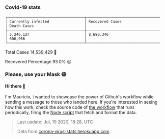 
### Covid-19 stats

```
┌───────────────────────────────────┬───────────────────────────────────┬───────────────────────────────────┐
│ Currently infected                │ Recovered Cases                   │ Death Cases                       │
├───────────────────────────────────┼───────────────────────────────────┼───────────────────────────────────┤
│ 5,246,127                         │ 8,686,346                         │ 606,956                           │
└───────────────────────────────────┴───────────────────────────────────┴───────────────────────────────────┘
```

Total Cases 14,539,429 🦠

Recovered Percentage 93.0% 😌

### Please, use your Mask 😷

#### Hi there 👋
I'm Mauricio, I wanted to showcase the power of Github's workflow while sending a message to those who landed here.
If you're interested in seeing how this work, check the source code of [the workflow](https://github.com/mdottavio/mdottavio/blob/master/.github/workflows/updateReadme.yml) that runs periodically, firing
the [Node script](https://github.com/mdottavio/mdottavio/tree/covidstats) that fetch and format the data.

> Last update: Jul, 19 2020, 18:28, UTC
>
> Data from [corona-virus-stats.herokuapp.com](https://corona-virus-stats.herokuapp.com/api/v1/cases/general-stats).

